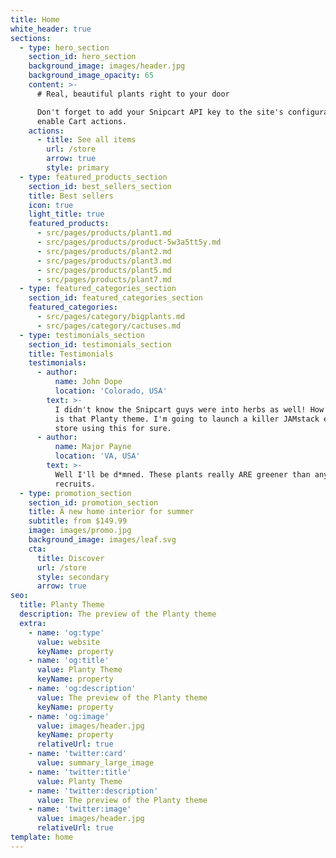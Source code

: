 ```yaml
---
title: Home
white_header: true
sections:
  - type: hero_section
    section_id: hero_section
    background_image: images/header.jpg
    background_image_opacity: 65
    content: >-
      # Real, beautiful plants right to your door

      Don't forget to add your Snipcart API key to the site's configuration to
      enable Cart actions.
    actions:
      - title: See all items
        url: /store
        arrow: true
        style: primary
  - type: featured_products_section
    section_id: best_sellers_section
    title: Best sellers
    icon: true
    light_title: true
    featured_products:
      - src/pages/products/plant1.md
      - src/pages/products/product-5w3a5tt5y.md
      - src/pages/products/plant2.md
      - src/pages/products/plant3.md
      - src/pages/products/plant5.md
      - src/pages/products/plant7.md
  - type: featured_categories_section
    section_id: featured_categories_section
    featured_categories:
      - src/pages/category/bigplants.md
      - src/pages/category/cactuses.md
  - type: testimonials_section
    section_id: testimonials_section
    title: Testimonials
    testimonials:
      - author:
          name: John Dope
          location: 'Colorado, USA'
        text: >-
          I didn't know the Snipcart guys were into herbs as well! How beautiful
          is that Planty theme. I'm going to launch a killer JAMstack e-commerce
          store using this for sure.
      - author:
          name: Major Payne
          location: 'VA, USA'
        text: >-
          Well I'll be d*mned. These plants really ARE greener than any of my
          recruits.
  - type: promotion_section
    section_id: promotion_section
    title: A new home interior for summer
    subtitle: from $149.99
    image: images/promo.jpg
    background_image: images/leaf.svg
    cta:
      title: Discover
      url: /store
      style: secondary
      arrow: true
seo:
  title: Planty Theme
  description: The preview of the Planty theme
  extra:
    - name: 'og:type'
      value: website
      keyName: property
    - name: 'og:title'
      value: Planty Theme
      keyName: property
    - name: 'og:description'
      value: The preview of the Planty theme
      keyName: property
    - name: 'og:image'
      value: images/header.jpg
      keyName: property
      relativeUrl: true
    - name: 'twitter:card'
      value: summary_large_image
    - name: 'twitter:title'
      value: Planty Theme
    - name: 'twitter:description'
      value: The preview of the Planty theme
    - name: 'twitter:image'
      value: images/header.jpg
      relativeUrl: true
template: home
---
```

